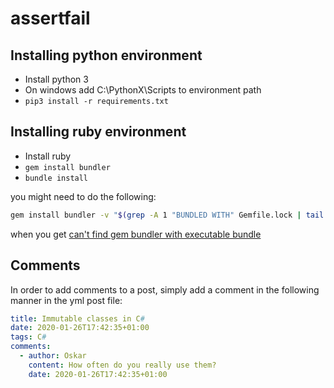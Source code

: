 # assertfail

## Installing python environment

- Install python 3
- On windows add C:\PythonX\Scripts to environment path
- ```pip3 install -r requirements.txt```

## Installing ruby environment

- Install ruby
- ```gem install bundler```
- ```bundle install```

you might need to do the following:

```sh
gem install bundler -v "$(grep -A 1 "BUNDLED WITH" Gemfile.lock | tail -n 1)"
```

when you get [can't find gem bundler with executable bundle](https://bundler.io/blog/2019/05/14/solutions-for-cant-find-gem-bundler-with-executable-bundle.html)

## Comments

In order to add comments to a post, simply add a comment in the following manner in the yml post file:

```yml
title: Immutable classes in C#
date: 2020-01-26T17:42:35+01:00
tags: C#
comments:
  - author: Oskar
    content: How often do you really use them?
    date: 2020-01-26T17:42:35+01:00
```

